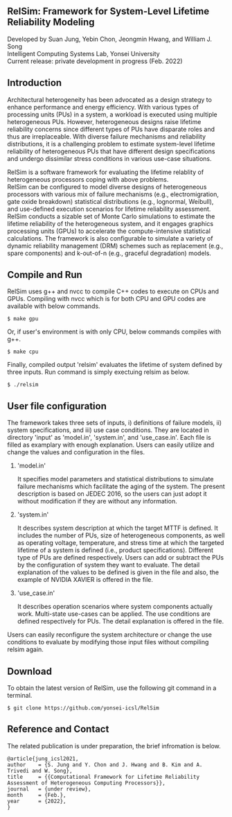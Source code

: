 ## RelSim: Framework for System-Level Lifetime Reliability Modeling
Developed by Suan Jung, Yebin Chon, Jeongmin Hwang, and William J. Song\
Intelligent Computing Systems Lab, Yonsei University\
Current release: private development in progress (Feb. 2022)

## Introduction
Architectural heterogeneity has been advocated as a design strategy to enhance performance and energy efficiency. 
With various types of processing units (PUs) in a system, a workload is executed using multiple heterogeneous PUs. 
However, heterogeneous designs raise lifetime reliability concerns since different types of PUs have disparate roles and thus are irreplaceable. 
With diverse failure mechanisms and reliability distributions, it is a challenging problem to estimate system-level lifetime reliability of heterogeneous PUs that have different design specifications and undergo dissimilar stress conditions in various use-case situations. 

RelSim is a software framework for evaluating the lifetime relablity of heterogeneous processors coping with above problems.  
RelSim can be configured to model diverse designs of heterogeneous processors with various mix of failure mechanisms (e.g., electromigration, gate oxide breakdown)  statistical distributions (e.g., lognormal, Weibull),  and use-defined execution scenarios for lifetime reliability assessment. 
RelSim conducts a sizable set of Monte Carlo simulations to estimate the lifetime reliability of the heterogeneous system, and it engages graphics processing units (GPUs) to accelerate the compute-intensive statistical calculations. 
The framework is also configurable to simulate a variety of dynamic reliability management (DRM) schemes such as replacement (e.g., spare components) and k-out-of-n (e.g., graceful degradation) models.

## Compile and Run
RelSim uses g++ and nvcc to compile C++ codes to execute on CPUs and GPUs. 
Compiling with nvcc which is for both CPU and GPU codes are available with below commands. 

	$ make gpu

Or, if user's environment is with only CPU, below commands compiles with g++.

	$ make cpu

Finally, compiled output 'relsim' evaluates the lifetime of system defined by three inputs. Run command is simply exectuing relsim as below. 
	
	$ ./relsim

## User file configuration
The framework takes three sets of inputs, i) definitions of failure models, ii) system specifications, and iii) use case conditions. 
They are located in directory 'input' as 'model.in', 'system.in', and 'use_case.in'. Each file is filled as examplary with enough explanation. 
Users can easily utilize and change the values and configuration in the files. 

1. 'model.in' 

	It specifies model parameters and statistical distributions to simulate failure mechanisms which facilitate the aging of the system. The present description is based on JEDEC 2016, so the users can just adopt it without modification if they are without any information. 

2. 'system.in' 

	It describes system description at which the target MTTF is defined. It includes the number of PUs, size of heterogeneous components, as well as operating voltage, temperature, and stress time at which the targeted lifetime of a system is defined (i.e., product specifications). Different type of PUs are defined respectively. Users can add or subtract the PUs by the configuration of system they want to evaluate. The detail explanation of the values to be defined is given in the file and also, the example of NVIDIA XAVIER is offered in the file. 

3. 'use_case.in' 

	It describes operation scenarios where system components actually work. Multi-state use-cases can be applied. The use conditions are defined respectively for PUs. The detail explanation is offered in the file. 

Users can easily reconfigure the system architecture or change the use conditions to evaluate by modifying those input files without compiling relsim again. 

## Download
To obtain the latest version of RelSim, use the following git command in a terminal.

	$ git clone https://github.com/yonsei-icsl/RelSim

## Reference and Contact
The related publication is under preparation, the brief infromation is below. 

	@article{jung_icsl2021,
    author    = {S. Jung and Y. Chon and J. Hwang and B. Kim and A. Trivedi and W. Song},
    title     = {{Computational Framework for Lifetime Reliability Assessment of Heterogeneous Computing Processors}},
    journal   = {under review},
    month     = {Feb.},
    year      = {2022},
	}

